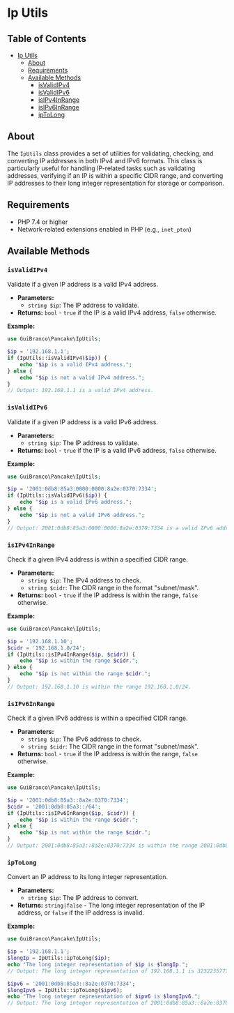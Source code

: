 # Ip Utils

## Table of Contents

- [Ip Utils](#ip-utils)
  - [About](#about)
  - [Requirements](#requirements)
  - [Available Methods](#available-methods)
    - [isValidIPv4](#isvalidipv4)
    - [isValidIPv6](#isvalidipv6)
    - [isIPv4InRange](#isipv4inrange)
    - [isIPv6InRange](#isipv6inrange)
    - [ipToLong](#iptolong)

## About

The `IpUtils` class provides a set of utilities for validating, checking, and converting IP addresses in both IPv4 and IPv6 formats. This class is particularly useful for handling IP-related tasks such as validating addresses, verifying if an IP is within a specific CIDR range, and converting IP addresses to their long integer representation for storage or comparison.

## Requirements

- PHP 7.4 or higher
- Network-related extensions enabled in PHP (e.g., `inet_pton`)

## Available Methods

### `isValidIPv4`

Validate if a given IP address is a valid IPv4 address.

- **Parameters:**
  - `string $ip`: The IP address to validate.
- **Returns:** `bool` - `true` if the IP is a valid IPv4 address, `false` otherwise.

**Example:**
```php
use GuiBranco\Pancake\IpUtils;

$ip = '192.168.1.1';
if (IpUtils::isValidIPv4($ip)) {
    echo "$ip is a valid IPv4 address.";
} else {
    echo "$ip is not a valid IPv4 address.";
}
// Output: 192.168.1.1 is a valid IPv4 address.
```

### `isValidIPv6`

Validate if a given IP address is a valid IPv6 address.

- **Parameters:**
  - `string $ip`: The IP address to validate.
- **Returns:** `bool` - `true` if the IP is a valid IPv6 address, `false` otherwise.

**Example:**
```php
use GuiBranco\Pancake\IpUtils;

$ip = '2001:0db8:85a3:0000:0000:8a2e:0370:7334';
if (IpUtils::isValidIPv6($ip)) {
    echo "$ip is a valid IPv6 address.";
} else {
    echo "$ip is not a valid IPv6 address.";
}
// Output: 2001:0db8:85a3:0000:0000:8a2e:0370:7334 is a valid IPv6 address.
```

### `isIPv4InRange`

Check if a given IPv4 address is within a specified CIDR range.

- **Parameters:**
  - `string $ip`: The IPv4 address to check.
  - `string $cidr`: The CIDR range in the format "subnet/mask".
- **Returns:** `bool` - `true` if the IP address is within the range, `false` otherwise.

**Example:**
```php
use GuiBranco\Pancake\IpUtils;

$ip = '192.168.1.10';
$cidr = '192.168.1.0/24';
if (IpUtils::isIPv4InRange($ip, $cidr)) {
    echo "$ip is within the range $cidr.";
} else {
    echo "$ip is not within the range $cidr.";
}
// Output: 192.168.1.10 is within the range 192.168.1.0/24.
```

### `isIPv6InRange`

Check if a given IPv6 address is within a specified CIDR range.

- **Parameters:**
  - `string $ip`: The IPv6 address to check.
  - `string $cidr`: The CIDR range in the format "subnet/mask".
- **Returns:** `bool` - `true` if the IP address is within the range, `false` otherwise.

**Example:**
```php
use GuiBranco\Pancake\IpUtils;

$ip = '2001:0db8:85a3::8a2e:0370:7334';
$cidr = '2001:0db8:85a3::/64';
if (IpUtils::isIPv6InRange($ip, $cidr)) {
    echo "$ip is within the range $cidr.";
} else {
    echo "$ip is not within the range $cidr.";
}
// Output: 2001:0db8:85a3::8a2e:0370:7334 is within the range 2001:0db8:85a3::/64.
```

### `ipToLong`

Convert an IP address to its long integer representation.

- **Parameters:**
  - `string $ip`: The IP address to convert.
- **Returns:** `string|false` - The long integer representation of the IP address, or `false` if the IP address is invalid.

**Example:**
```php
use GuiBranco\Pancake\IpUtils;

$ip = '192.168.1.1';
$longIp = IpUtils::ipToLong($ip);
echo "The long integer representation of $ip is $longIp.";
// Output: The long integer representation of 192.168.1.1 is 3232235777.

$ipv6 = '2001:0db8:85a3::8a2e:0370:7334';
$longIpv6 = IpUtils::ipToLong($ipv6);
echo "The long integer representation of $ipv6 is $longIpv6.";
// Output: The long integer representation of 2001:0db8:85a3::8a2e:0370:7334 is a large integer.
```
